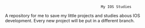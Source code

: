                                                 My IOS Studies 

A repository for me to save my little projects and studies abous IOS development. Every new project will be put in a different branch.
